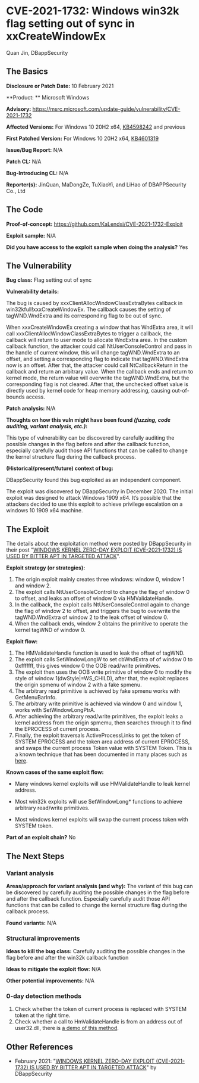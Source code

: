 
# CVE-2021-1732: Windows win32k flag setting out of sync in xxCreateWindowEx
Quan Jin, DBappSecurity

## The Basics

**Disclosure or Patch Date:** 10 February 2021

**Product: ** Microsoft Windows

**Advisory:** https://msrc.microsoft.com/update-guide/vulnerability/CVE-2021-1732

**Affected Versions:** For Windows 10 20H2 x64, [KB4598242](https://support.microsoft.com/en-us/topic/january-12-2021-kb4598242-os-builds-19041-746-and-19042-746-ab18a1a1-d572-598f-4d86-7137aad34056) and previous

**First Patched Version:** For Windows 10 20H2 x64, [KB4601319](https://support.microsoft.com/en-us/topic/february-9-2021-kb4601319-os-builds-19041-804-and-19042-804-87fc8417-4a81-0ebb-5baa-40cfab2fbfde)

**Issue/Bug Report:** N/A

**Patch CL:** N/A

**Bug-Introducing CL:** N/A

**Reporter(s):**  JinQuan, MaDongZe, TuXiaoYi, and LiHao of DBAPPSecurity Co., Ltd

## The Code

**Proof-of-concept:** https://github.com/KaLendsi/CVE-2021-1732-Exploit

**Exploit sample:** N/A

**Did you have access to the exploit sample when doing the analysis?** Yes

## The Vulnerability

**Bug class:** Flag setting out of sync

**Vulnerability details:**

The bug is caused by xxxClientAllocWindowClassExtraBytes callback in win32kfull!xxxCreateWindowEx. The callback causes the setting of tagWND.WndExtra and its corresponding flag to be out of sync.

When xxxCreateWindowEx creating a window that has WndExtra area, it will call xxxClientAllocWindowClassExtraBytes to trigger a callback, the callback will return to user mode to allocate WndExtra area. In the custom callback function, the attacker could call NtUserConsoleControl and pass in the handle of current window, this will change  tagWND.WndExtra to an offset, and setting a corresponding flag to indicate that tagWND.WndExtra now is an offset. After that, the attacker could call NtCallbackReturn in the callback and return an arbitrary value. When the callback ends and return to kernel mode, the return value will overwrite the tagWND.WndExtra, but the corresponding flag is not cleared. After that, the unchecked offset value is directly used by kernel code for heap memory addressing, causing out-of-bounds access.

**Patch analysis:** N/A

**Thoughts on how this vuln might have been found _(fuzzing, code auditing, variant analysis, etc.)_:**

This type of vulnerability can be discovered by carefully auditing the possible changes in the flag before and after the callback function, especially carefully audit those API functions that can be called to change the kernel structure flag during the callback process.

**(Historical/present/future) context of bug:** 

DBappSecurity found this bug exploited as an independent component.

The exploit was discovered by DBappSecurity in December 2020. The initial exploit was designed to attack Windows 1909 x64.  It’s possible that the attackers decided to use this exploit to achieve privilege escalation on a windows 10 1909 x64 machine.

## The Exploit

The details about the exploitation method were posted by DBappSecurity in their post "[WINDOWS KERNEL ZERO-DAY EXPLOIT (CVE-2021-1732) IS USED BY BITTER APT IN TARGETED ATTACK](https://ti.dbappsecurity.com.cn/blog/index.php/2021/02/10/windows-kernel-zero-day-exploit-is-used-by-bitter-apt-in-targeted-attack/)".

**Exploit strategy (or strategies):** 

1. The origin exploit mainly creates three windows: window 0, window 1 and window 2.
2. The exploit calls NtUserConsoleControl  to change the flag of window 0 to offset, and leaks an offset of window 0 via HMValidateHandle. 
3. In the callback, the exploit calls NtUserConsoleControl again to change the flag of window 2 to offset, and triggers the bug to overwrite the tagWND.WndExtra of window 2 to the leak offset of window 0. 
4. When the callback ends, window 2 obtains the primitive to operate the kernel tagWND of window 0.

**Exploit flow:** 

1. The HMValidateHandle function is used to leak the offset of tagWND.
2. The exploit calls SetWindowLongW to set cbWndExtra of of window 0 to 0xfffffff, this gives window 0 the OOB read/write primitives. 
3. The exploit then uses the OOB write primitive of window 0 to modify the style of window 1(dwStyle|=WS_CHILD), after that, the exploit replaces the origin spmenu of window 2 with a fake spmenu.
4. The arbitrary read primitive is achieved by fake spmenu works with GetMenuBarInfo. 
5. The arbitrary write primitive is achieved via window 0 and window 1, works with SetWindowLongPtrA.
6. After achieving the arbitrary read/write primitives, the exploit leaks a kernel address from the origin spmemu, then searches through it to find the EPROCESS of current process.
7. Finally, the exploit traversals ActiveProcessLinks to get the token of SYSTEM EPROCESS and the token area address of current EPROCESS, and swaps the current process Token value with SYSTEM Token. This is a known technique that has been documented in many places such as [here](https://improsec.com/tech-blog/windows-kernel-shellcode-on-windows-10-part-1).

**Known cases of the same exploit flow:** 

- Many windows kernel exploits will use HMValidateHandle to leak kernel address.

- Most win32k exploits will use SetWindowLong* functions to achieve arbitrary read/write primitives.
- Most windows kernel exploits will swap the current process token with SYSTEM token. 

**Part of an exploit chain?** No

## The Next Steps

### Variant analysis

**Areas/approach for variant analysis (and why):** The variant of this bug can be discovered by carefully auditing the possible changes in the flag before and after the callback function. Especially carefully audit those API functions that can be called to change the kernel structure flag during the callback process.

**Found variants:** N/A

### Structural improvements

**Ideas to kill the bug class:** Carefully auditing the possible changes in the flag before and after the win32k callback function

**Ideas to mitigate the exploit flow:** N/A

**Other potential improvements:** N/A

### 0-day detection methods

1. Check whether the token of current process is replaced with SYSTEM token at the right time.
2. Check whether a call to HmValidateHandle is from an address out of user32.dll, there is [a demo of this method](https://theevilbit.github.io/posts/a_simple_protection_against_hmvalidatehandle_technique/).

## Other References 

- February 2021: "[WINDOWS KERNEL ZERO-DAY EXPLOIT (CVE-2021-1732) IS USED BY BITTER APT IN TARGETED ATTACK](https://ti.dbappsecurity.com.cn/blog/index.php/2021/02/10/windows-kernel-zero-day-exploit-is-used-by-bitter-apt-in-targeted-attack/)" by DBappSecurity


